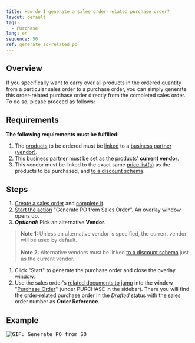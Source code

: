 ```yaml
---
title: How do I generate a sales order-related purchase order?
layout: default
tags:
  - Purchase
lang: en
sequence: 50
ref: generate_so-related_po
---
```


## Overview
If you specifically want to carry over all products in the ordered quantity from a particular sales order to a purchase order, you can simply generate this order-related purchase order directly from the completed sales order. To do so, please proceed as follows:

## Requirements
**The following requirements must be fulfilled:**

1. The [products](NewProduct) to be ordered must be [linked](Link_product_to_business_partner) to a [business partner (vendor)](New_business_partner_vendor).
1. This business partner must be set as the products' [**current vendor**](Set_current_vendor).
1. This vendor must be linked to the exact same [price list(s)](ProductPrice) as the products to be purchased, and [to a discount schema](Link_discount_schema_to_BP).

## Steps
1. [Create a sales order](SalesOrder_recording) and [complete it](DocumentProcessingComplete).
1. [Start the action](StartAction#actions-menu) "Generate PO from Sales Order". An overlay window opens up.
1. ***Optional:*** Pick an alternative **Vendor**.
 >**Note 1:** Unless an alternative vendor is specified, the current vendor will be used by default.<br><br>
 >**Note 2:** Alternative vendors must be linked [to a discount schema](Link_discount_schema_to_BP) just as the current vendor.

1. Click "Start" to generate the purchase order and close the overlay window.
1. Use the sales order's [related documents to jump](JumptoviaSidebar) into the window "[Purchase Order](Menu)" (under PURCHASE in the sidebar). There you will find the order-related purchase order in the *Drafted* status with the sales order number as **Order Reference**.

## Example
<kbd><img src="assets/Generate PO from SO.gif" alt="GIF: Generate PO from SO"></kbd>
